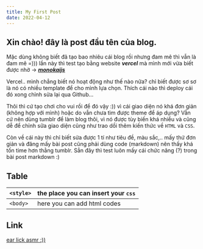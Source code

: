 ```yaml
---
title: My First Post
date: 2022-04-12
---
```


## Xin chào! đây là post đầu tên của blog.
Mặc dùng không biết đã tạo bao nhiêu cái blog rồi nhưng đam mê thì vẫn là đam mê =))) lần này thì test tạo bằng website ***vercel*** mà mình mới vừa biết được nhờ -> ***[monokaijs](https://github.com/monokaijs/blog)***

Vercel.. mình chẳng biết nó hoạt động như thế nào nữa? chỉ biết được sơ sơ là nó có nhiều template để cho mình lựa chọn. Thích cái nào thì deploy cái đó xong chỉnh sửa lại qua Github...

Thôi thì cứ tạo chơi cho vui rồi để đó vậy :)) vì cái giao diện nó khá đơn giản (không hợp với mình) hoặc do vẫn chưa tìm được theme để áp dụng?
Vẫn cứ nên dùng tumblr để làm blog thôi, vì nó được tùy biến khá nhiều và cũng dễ để chỉnh sữa giao diện cũng như trao dồi thêm kiến thức về `HTML` và `CSS`.

Còn về cái này thì chỉ biết sửa được 1 tí như tiêu đề, màu sắc,.. mấy thứ đơn giản và đăng mấy bài post cũng phải dùng code (markdown) nên thấy khá tốn time hơn thằng tumblr. Sẳn đây thì test luôn mấy cái chức năng (?) trong bài post markdown :)

## Table
| `<style>` |the place you can insert your `css`  | 
|--|--|
| `<body>` |here you can add html codes  |

## Link
[ear lick asmr :))](https://www.youtube.com/watch?v=Izv2qso-NnY)
